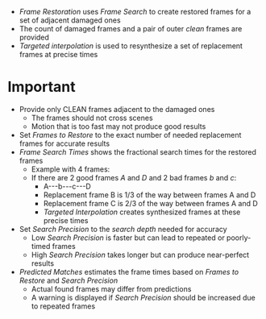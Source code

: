 - _Frame Restoration_ uses _Frame Search_ to create restored frames for a set of adjacent damaged ones
- The count of damaged frames and a pair of outer _clean_ frames are provided
- _Targeted interpolation_ is used to resynthesize a set of replacement frames at precise times

# Important
- Provide only CLEAN frames adjacent to the damaged ones
    - The frames should not cross scenes
    - Motion that is too fast may not produce good results
- Set _Frames to Restore_ to the exact number of needed replacement frames for accurate results
- _Frame Search Times_ shows the fractional search times for the restored frames
    - Example with 4 frames:
    - If there are 2 good frames _A_ and _D_ and 2 bad frames _b_ and _c_:
        - A---b---c---D
        - Replacement frame B is 1/3 of the way between frames A and D
        - Replacement frame C is 2/3 of the way between frames A and D
        - _Targeted Interpolation_ creates synthesized frames at these precise times
- Set _Search Precision_ to the _search depth_ needed for accuracy
    - Low _Search Precision_ is faster but can lead to repeated or poorly-timed frames
    - High _Search Precision_ takes longer but can produce near-perfect results
- _Predicted Matches_ estimates the frame times based on _Frames to Restore_ and _Search Precision_
    - Actual found frames may differ from predictions
    - A warning is displayed if _Search Precision_ should be increased due to repeated frames
